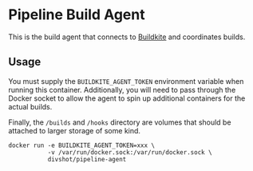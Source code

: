 # Pipeline Build Agent

This is the build agent that connects to [Buildkite](https://buildkite.com/)
and coordinates builds.

## Usage

You must supply the `BUILDKITE_AGENT_TOKEN` environment variable when running
this container. Additionally, you will need to pass through the Docker socket
to allow the agent to spin up additional containers for the actual builds.

Finally, the `/builds` and `/hooks` directory are volumes that should be attached
to larger storage of some kind.

    docker run -e BUILDKITE_AGENT_TOKEN=xxx \
               -v /var/run/docker.sock:/var/run/docker.sock \
               divshot/pipeline-agent